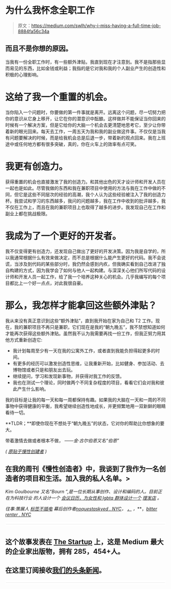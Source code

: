 # 为什么我怀念全职工作

> 原文：<https://medium.com/swlh/why-i-miss-having-a-full-time-job-8884fa56c34a>

## 而且不是你想的原因。

当我有一份全职工作时，有一些额外津贴，我直到现在才注意到。我不是指那些显而易见的东西，比如金钱或利益；我指的是它对我和我的个人副业产生的创造性和积极的心理影响。

# 这给了我一个重置的机会。

当你陷入一个问题时，你要做的第一件事就是离开。远离这个问题，尽一切努力把你的意识从它身上移开，让它在你的潜意识中酝酿。这样做并不能保证当你回来的时候有一个解决方案，但是它给你的大脑一个机会去更清楚地思考它，至少让你带着新的眼光回来。每天去工作，一周五天为我和我的副业做这件事。不仅仅是当我有问题要解决的时候，而是给我机会总是后退一步，带着新的观点回来。我在上班途中或任何地方都有很多突破，真的，你在火车上的效率有点可笑。

# 我更有创造力。

获得重置的机会也直接激发了我的创造力。和其他出色的天才设计师和开发人员在一起也是如此。尽管我做的东西和我在兼职项目中使用的方法与我在工作中做的不同，但它是这些不同层次的经验的高潮，我个人认为这些经验被注入了我的创造力杯。我尝试和学习的东西越多，我问的问题越多，我在工作中收到的批评越多，我不仅在工作上，而且在我的兼职项目上也取得了越多的进步。我发现自己在工作和副业上都在挑战极限。

# 我成为了一个更好的开发者。

我不仅变得更有创造力，还发现自己做出了更好的开发决策。因为我是自学的，所以我通常根据什么有效来做决定，而不总是根据什么能产生更好的代码。我不会说谎，当涉及到代码的某些部分时，我仍然会感到内疚，但我确实看到自己改进了独自构建的方式，因为我学会了如何与他人一起构建。与深深关心他们所写代码的设计师和开发人员一起工作，给了我一个培养这种关心的机会。几乎我编写的每个项目都比上一个好一点点，对此我很自豪。

# 那么，我怎样才能拿回这些额外津贴？

我从来没有真正意识到这些“额外津贴”，直到我开始在家为自己和 T2 工作。现在，我的兼职项目不再只是兼职，它们现在是我的“朝九晚五”，我不禁想知道如何才能再次获得这些额外津贴。虽然我不认为我需要再找一份工作，但我正努力用其他方式重新创造它:

*   我计划每周至少有一天在我的公寓外工作，或者直到我能负担得起更多的时间。
*   有更多的经历可以激发创造性思维，让我重新开始，比如健身、参加活动、去博物馆或者只是和朋友出去玩。
*   继续提问，学习和发现新事物，并获得对我工作的反馈。
*   我也在测试一个理论，同时做两个不同复杂程度的项目，看看它们会对我和彼此产生什么影响。

我的目标是让我的每一天和每一周都保持有趣。如果我的大脑在一天和一周的不同事物中获得健康的平衡，我希望继续创造性地成长，并更频繁地用一双新鲜的眼睛看待一切。

**TLDR；**即使你现在不想处于“朝九晚五”的状态，它对你的帮助比你想象的要大。

带着激情去做或者根本不做，
*——金·古尔伯恩又名“伯恩”*

*(* [*原贴于慢性创建者*](http://chroniccreator.com/life/why-i-miss-having-a-full-time-job) *)*

## 在我的周刊《慢性创造者》中，我谈到了我作为一名创造者的项目和生活。加入我的私人名单。>

*Kim Goulbourne 又名“Bourn ”,是一位长期从事创作、设计和编码的人。目前正在为科技行业* *的人设计一个* [*会议日历，为女性和 lgbtq 群体设计一个*](http://www.confercal.com) [*理发店*](http://youandsundry.com) *。*

*往事:策展人* [*标签不插电*](http://hashtagsunplugged.com) *幕后创作者*[*noquestaskyed . NYC*](http://noquestionsasked.nyc/)*，* [*，*](http://morebybourn.com/love) *，*[](http://electionrewind.com/)**，*[*bitter renter . NYC*](http://bitterrenter.nyc)*

**![](img/731acf26f5d44fdc58d99a6388fe935d.png)**

## **这个故事发表在 [The Startup](https://medium.com/swlh) 上，这是 Medium 最大的企业家出版物，拥有 285，454+人。**

## **在这里订阅接收[我们的头条新闻](http://growthsupply.com/the-startup-newsletter/)。**

**![](img/731acf26f5d44fdc58d99a6388fe935d.png)**